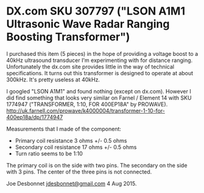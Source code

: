 # DX.com SKU 307797 ("LSON A1M1 Ultrasonic Wave Radar Ranging Boosting Transformer")

I purchased this item (5 pieces) in the hope of providing a voltage boost to a 40kHz ultrasound transducer I'm experimenting with for distance ranging.  Unfortunately the dx.com site provides little in the way of technical specifications. It turns out this transformer is designed to operate at about 300kHz. It's pretty useless at 40kHz. 

I googled "LSON A1M1" and found nothing (except on dx.com). However I did find something that looks very similar on Farnel / Element 14 with SKU 1774947 ("TRANSFORMER, 1:10, FOR 400EP18A" by PROWAVE). 
http://uk.farnell.com/prowave/k4000004/transformer-1-10-for-400ep18a/dp/1774947

Measurements that I made of the component:

* Primary coil resistance 3 ohms +/- 0.5 ohms
* Secondary coil resistance 17 ohms +/- 0.5 ohms
* Turn ratio seems to be 1:10

The primary coil is on the side with two pins. The secondary on the side with 3 pins. The center of the three pins is not connected.


Joe Desbonnet
jdesbonnet@gmail.com
4 Aug 2015.
